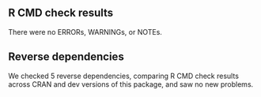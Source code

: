 ## R CMD check results

There were no ERRORs, WARNINGs, or NOTEs.

## Reverse dependencies

We checked 5 reverse dependencies, comparing R CMD check results across CRAN and dev versions of this package, and saw no new problems.
